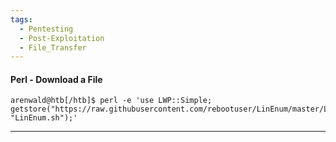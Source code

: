 ```yaml
---
tags:
  - Pentesting
  - Post-Exploitation
  - File_Transfer
---
```

#### Perl - Download a File

```shell-session
arenwald@htb[/htb]$ perl -e 'use LWP::Simple; getstore("https://raw.githubusercontent.com/rebootuser/LinEnum/master/LinEnum.sh", "LinEnum.sh");'
```

---
